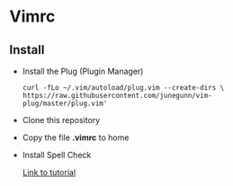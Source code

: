 # Vimrc
## Install

* Install the Plug (Plugin Manager)
    ~~~~
    curl -fLo ~/.vim/autoload/plug.vim --create-dirs \
    https://raw.githubusercontent.com/junegunn/vim-plug/master/plug.vim'
    ~~~~

* Clone this repository 
* Copy the file __.vimrc__ to home
* Install Spell Check

    [Link to tutorial](https://www.vivaolinux.com.br/artigo/Corretor-Ortografico-no-Vim-Guia-definitivo)

